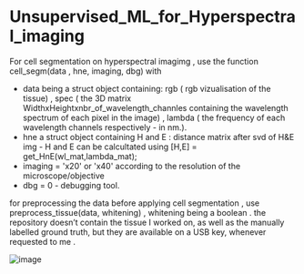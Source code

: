 # Unsupervised_ML_for_Hyperspectral_imaging



For cell segmentation on hyperspectral imagimg , use the function cell_segm(data , hne, imaging, dbg)
with 
- data being a struct object containing: rgb ( rgb vizualisation of the tissue) , spec ( the 3D matrix WidthxHeightxnbr_of_wavelength_channles containing the wavelength spectrum of each pixel in the image) , lambda ( the frequency of each wavelength channels respectively - in nm.).
- hne  a struct object containing  H  and E  : distance matrix after svd of H&E img   - H and E can be calcultated using [H,E] = get_HnE(wl_mat,lambda_mat);
- imaging = 'x20' or 'x40' according to the resolution of the microscope/objective
- dbg = 0  - debugging tool.


for preprocessing the data before applying cell segmentation , use preprocess_tissue(data, whitening) , whitening being a boolean .
the repository doesn’t contain the tissue I worked on, as well as the manually labelled ground truth, but they are available on a USB key, whenever requested to me .



![image](https://user-images.githubusercontent.com/30235346/209973718-7c186d8c-1ab6-4020-8c18-d63ddd1c1fc6.png)
